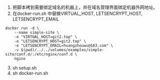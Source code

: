 

1. 把脚本拷到需要绑定域名的机器上，并在域名管理界面绑定机器外网地址。
2. 在docker-run.sh 中替换VIRTUAL_HOST, LETSENCRYPT_HOST, LETSENCRYPT_EMAIL

```
docker run -d \
    --name simple-site \
    -e "VIRTUAL_HOST=git2.top" \
    -e "LETSENCRYPT_HOST=git2.top" \
    -e "LETSENCRYPT_EMAIL=huangzhouwu@163.com" \
    -v $(pwd)/../../volumes/examples/simple-site/conf.d/:/etc/nginx/conf.d \
    nginx
```
    
3. sh setup.sh
4. sh docker-run.sh
